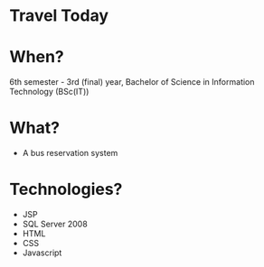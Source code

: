 # Travel Today

# When?
6th semester - 3rd (final) year, Bachelor of Science in Information Technology (BSc(IT))

# What?
- A bus reservation system

# Technologies?
- JSP 
- SQL Server 2008 
- HTML
- CSS
- Javascript
